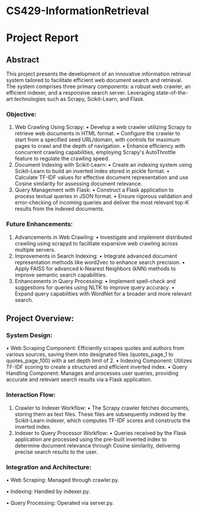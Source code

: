 # CS429-InformationRetrieval

# Project Report

## Abstract
This project presents the development of an innovative information retrieval system tailored to facilitate efficient web document search and retrieval. The system comprises three primary components: a robust web crawler, an efficient indexer, and a responsive search server. Leveraging state-of-the-art technologies such as Scrapy, Scikit-Learn, and Flask.

### Objective:
1.	Web Crawling Using Scrapy:
•	Develop a web crawler utilizing Scrapy to retrieve web documents in HTML format.
•	Configure the crawler to start from a specified seed URL/domain, with controls for maximum pages to crawl and the depth of navigation.
•	Enhance efficiency with concurrent crawling capabilities, employing Scrapy's AutoThrottle feature to regulate the crawling speed.
2.	Document Indexing with Scikit-Learn:
•	Create an indexing system using Scikit-Learn to build an inverted index stored in pickle format.
•	Calculate TF-IDF values for effective document representation and use Cosine similarity for assessing document relevance.
3.	Query Management with Flask:
•	Construct a Flask application to process textual queries in JSON format.
•	Ensure rigorous validation and error-checking of incoming queries and deliver the most relevant top-K results from the indexed documents.

### Future Enhancements:
1.	Advancements in Web Crawling:
•	Investigate and implement distributed crawling using scrapyd to facilitate expansive web crawling across multiple servers.
2.	Improvements in Search Indexing:
•	Integrate advanced document representation methods like word2vec to enhance search precision.
•	Apply FAISS for advanced k-Nearest Neighbors (kNN) methods to improve semantic search capabilities.
3.	Enhancements in Query Processing:
•	Implement spell-check and suggestions for queries using NLTK to improve query accuracy.
•	Expand query capabilities with WordNet for a broader and more relevant search.

## Project Overview:

### System Design:

•	Web Scraping Component: Efficiently scrapes quotes and authors from various sources, saving them into designated files (quotes_page_1 to quotes_page_100) with a set depth limit of 2.
•	Indexing Component: Utilizes TF-IDF scoring to create a structured and efficient inverted index.
•	Query Handling Component: Manages and processes user queries, providing accurate and relevant search results via a Flask application.

### Interaction Flow:

1.	Crawler to Indexer Workflow:
•	The Scrapy crawler fetches documents, storing them as text files. These files are subsequently indexed by the Scikit-Learn indexer, which computes TF-IDF scores and constructs the inverted index.
2.	Indexer to Query Processor Workflow:
•	Queries received by the Flask application are processed using the pre-built inverted index to determine document relevance through Cosine similarity, delivering precise search results to the user.

### Integration and Architecture:

•	Web Scraping: Managed through crawler.py.

•	Indexing: Handled by indexer.py.

•	Query Processing: Operated via server.py.
